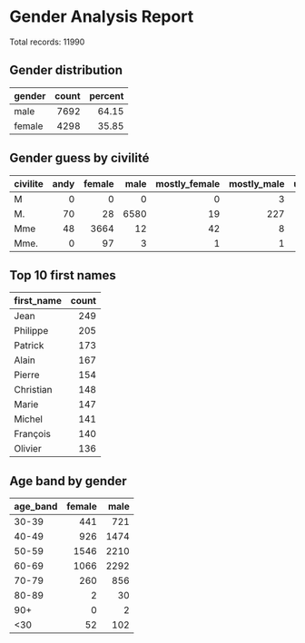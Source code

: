 # Gender Analysis Report

Total records: 11990

## Gender distribution

| gender   |   count |   percent |
|:---------|--------:|----------:|
| male     |    7692 |     64.15 |
| female   |    4298 |     35.85 |

## Gender guess by civilité

| civilite   |   andy |   female |   male |   mostly_female |   mostly_male |   unknown |
|:-----------|-------:|---------:|-------:|----------------:|--------------:|----------:|
| M          |      0 |        0 |      0 |               0 |             3 |         0 |
| M.         |     70 |       28 |   6580 |              19 |           227 |       765 |
| Mme        |     48 |     3664 |     12 |              42 |             8 |       404 |
| Mme.       |      0 |       97 |      3 |               1 |             1 |        18 |

## Top 10 first names

| first_name   |   count |
|:-------------|--------:|
| Jean         |     249 |
| Philippe     |     205 |
| Patrick      |     173 |
| Alain        |     167 |
| Pierre       |     154 |
| Christian    |     148 |
| Marie        |     147 |
| Michel       |     141 |
| François     |     140 |
| Olivier      |     136 |

## Age band by gender

| age_band   |   female |   male |
|:-----------|---------:|-------:|
| 30-39      |      441 |    721 |
| 40-49      |      926 |   1474 |
| 50-59      |     1546 |   2210 |
| 60-69      |     1066 |   2292 |
| 70-79      |      260 |    856 |
| 80-89      |        2 |     30 |
| 90+        |        0 |      2 |
| <30        |       52 |    102 |
